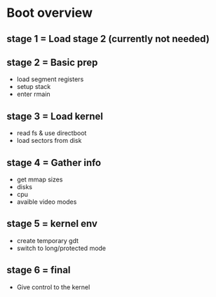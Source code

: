 # Boot overview
## stage 1 = Load stage 2 (currently not needed)
## stage 2 = Basic prep
- load segment registers
- setup stack
- enter rmain
## stage 3 = Load kernel
- read fs & use directboot
- load sectors from disk
## stage 4 = Gather info
- get mmap sizes
- disks
- cpu
- avaible video modes
## stage 5 = kernel env
- create temporary gdt
- switch to long/protected mode
## stage 6 = final
- Give control to the kernel